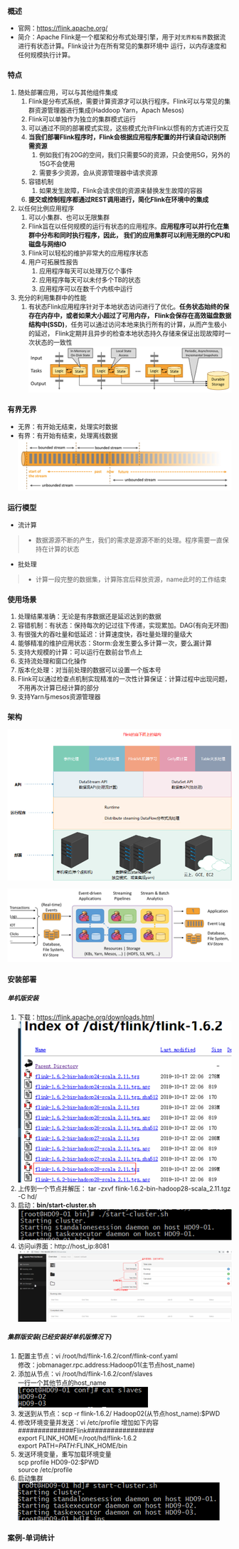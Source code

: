 ### 概述
+ 官网：https://flink.apache.org/
+ 简介：Apache Flink是一个框架和分布式处理引擎，用于对`无界和有界`数据流进行有状态计算。Flink设计为在所有常见的集群环境中
运行，以内存速度和任何规模执行计算。
### 特点
1. 随处部署应用，可以与其他组件集成
    1. Flink是分布式系统，需要计算资源才可以执行程序。Flink可以与常见的集群资源管理器进行集成(Haddoop Yarn，Apach Mesos)
    2. Flink可以单独作为独立的集群模式运行
    3. 可以通过不同的部署模式实现，这些模式允许Flink以惯有的方式进行交互
    4. **当我们部署Flink程序时，Flink会根据应用程序配置的并行读自动识别所需资源**
        1. 例如我们有20G的空间，我们只需要5G的资源，只会使用5G，另外的15G不会使用
        2. 需要多少资源，会从资源管理器中请求资源
    5. 容错机制
        1. 如果发生故障，Flink会请求信的资源来替换发生故障的容器
    6. **提交或控制程序都通过REST调用进行，简化Flink在环境中的集成**
2. 以任何比例应用程序
    1. 可以小集群、也可以无限集群
    2. Flink旨在以任何规模的运行有状态的应用程序。**应用程序可以并行化在集群中分布和同时执行程序，因此，
    我们的应用集群可以利用无限的CPU和磁盘与网络IO**
    3. Flink可以轻松的维护非常大的应用程序状态
    4. 用户可拓展性报告
        1. 应用程序每天可以处理万亿个事件
        2. 应用程序每天可以未付多个TB的状态
        3. 应用程序可以在数千个内核中运行
3. 充分的利用集群中的性能
   1. 有状态Flink应用程序针对于本地状态访问进行了优化。**任务状态始终的保存在内存中，或者如果大小超过了可用内存，
   Flink会保存在高效磁盘数据结构中(SSD)**，任务可以通过访问本地来执行所有的计算，从而产生极小的延迟，
   Flink定期并且异步的检查本地状态持久存储来保证出现故障时一次状态的一致性       
   ![](img/status.png)
### 有界无界
+ 无界：有开始无结束，处理实时数据
+ 有界：有开始有结束，处理离线数据      
![](img/youjie.png)
### 运行模型
+ 流计算
> - 数据源源不断的产生，我们的需求是源源不断的处理。程序需要一直保持在计算的状态
+ 批处理
> - 计算一段完整的数据集，计算陈宫后释放资源，name此时的工作结束
### 使用场景
1. 处理结果准确：无论是有序数据还是延迟达到的数据
2. 容错机制：有状态：保持每次的记过往下传递，实现累加。DAG(有向无环图)
3. 有很强大的吞吐量和低延迟：计算速度快，吞吐量处理的量级大
4.  能够精准的维护应用状态：Storm:会发生要么多计算一次，要么漏计算
5. 支持大规模的计算：可以运行在数前台节点上
6. 支持流处理和窗口化操作
7. 版本化处理：对当前处理的数据可以设置一个版本号
8. Flink可以通过检查点机制实现精准的一次性计算保证：计算过程中出现问题，不用再次计算已经计算的部分
9. 支持Yarn与mesos资源管理器
### 架构
![](img/jiagou.png)     


![](img/guanfang.png)
### 安装部署
##### 单机版安装
1. 下载：https://flink.apache.org/downloads.html       
![](img/down.png)
2. 上传到一个节点并解压： tar -zxvf flink-1.6.2-bin-hadoop28-scala_2.11.tgz -C hd/
3. 启动：**bin/start-cluster.sh**      
![](img/start.png)
4. 访问ui界面：http://host_ip:8081       
![](img/uiweb.png)
##### 集群版安装(已经安装好单机版情况下)
1. 配置主节点：vi /root/hd/flink-1.6.2/conf/flink-conf.yaml        
修改：jobmanager.rpc.address:Hadoop01(主节点host_name)
2. 添加从节点：vi /root/hd/flink-1.6.2/conf/slaves        
一行一个其他节点的host_name      
![](img/slaves.png)
3. 发送到从节点：scp -r flink-1.6.2/ Hadoop02(从节点host_name):$PWD
4. 修改环境变量并发送：vi /etc/profile  增加如下内容     
##############Flink#################        
export FLINK_HOME=/root/hd/flink-1.6.2      
export PATH=$PATH:$FLINK_HOME/bin       
5. 发送环境变量，重写加载环境变量      
scp profile HD09-02:$PWD        
source /etc/profile
6. 启动集群     
![](img/start-cluster.png)
### 案例-单词统计

